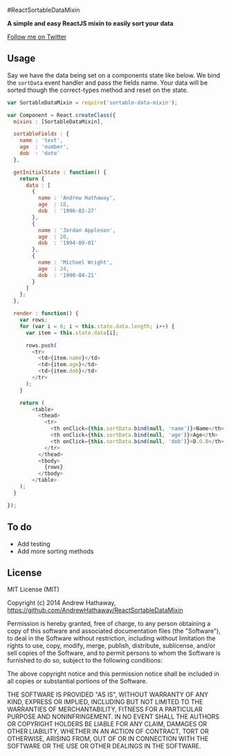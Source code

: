 #ReactSortableDataMixin

**A simple and easy ReactJS mixin to easily sort your data**

[Follow me on Twitter](http://twitter.com/andrewhathaway)

## Usage

Say we have the data being set on a components state like below. We bind
the `sortData` event handler and pass the fields name. Your data will be sorted though the correct-types method and reset on the state.

```Javascript
var SortableDataMixin = require('sortable-data-mixin');

var Component = React.createClass({
  mixins : [SortableDataMixin],

  sortableFields : {
    name : 'text',
    age  : 'number',
    dob  : 'date'
  },

  getInitialState : function() {
    return {
      data : [
        {
          name : 'Andrew Hathaway',
          age  : 18,
          dob  : '1996-02-27'
        },
        {
          name : 'Jordan Appleson',
          age  : 20,
          dob  : '1994-09-01'
        },
        {
          name : 'Michael Wright',
          age  : 24,
          dob  : '1990-04-21'
        }
      ]
    };
  },

  render : function() {
    var rows;
    for (var i = 0; i < this.state.data.length; i++) {
      var item = this.state.data[i];

      rows.push(
        <tr>
          <td>{item.name}</td>
          <td>{item.age}</td>
          <td>{item.dob}</td>
        </tr>
      );
    }

    return (
        <table>
          <thead>
            <tr>
              <th onClick={this.sortData.bind(null, 'name')}>Name</th>
              <th onClick={this.sortData.bind(null, 'age')}>Age</th>
              <th onClick={this.sortData.bind(null, 'dob')}>D.O.B</th>
            </tr>
          </thead>
          <tbody>
            {rows}
          </tbody>
        </table>
    );
  }

});
```


## To do
 * Add testing
 * Add more sorting methods

## License

MIT License (MIT)

Copyright (c) 2014 Andrew Hathaway, https://github.com/AndrewHathaway/ReactSortableDataMixin

Permission is hereby granted, free of charge, to any person obtaining a copy
of this software and associated documentation files (the "Software"), to deal
in the Software without restriction, including without limitation the rights
to use, copy, modify, merge, publish, distribute, sublicense, and/or sell
copies of the Software, and to permit persons to whom the Software is
furnished to do so, subject to the following conditions:

The above copyright notice and this permission notice shall be included in
all copies or substantial portions of the Software.

THE SOFTWARE IS PROVIDED "AS IS", WITHOUT WARRANTY OF ANY KIND, EXPRESS OR
IMPLIED, INCLUDING BUT NOT LIMITED TO THE WARRANTIES OF MERCHANTABILITY,
FITNESS FOR A PARTICULAR PURPOSE AND NONINFRINGEMENT. IN NO EVENT SHALL THE
AUTHORS OR COPYRIGHT HOLDERS BE LIABLE FOR ANY CLAIM, DAMAGES OR OTHER
LIABILITY, WHETHER IN AN ACTION OF CONTRACT, TORT OR OTHERWISE, ARISING FROM,
OUT OF OR IN CONNECTION WITH THE SOFTWARE OR THE USE OR OTHER DEALINGS IN
THE SOFTWARE.